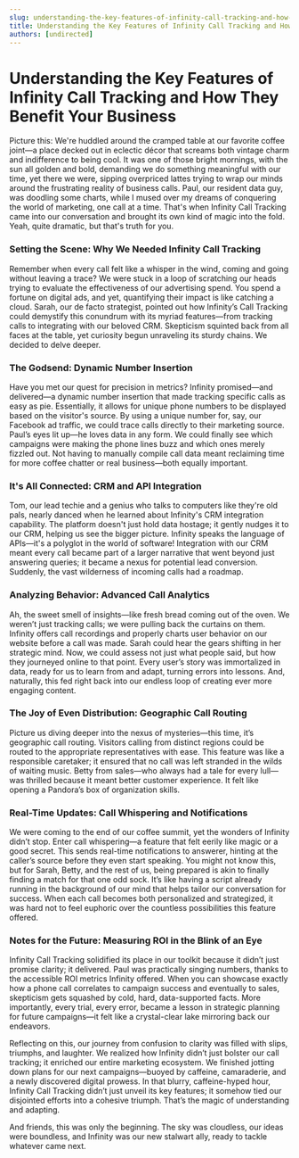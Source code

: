 ```yaml
---
slug: understanding-the-key-features-of-infinity-call-tracking-and-how-they-benefit-your-business
title: Understanding the Key Features of Infinity Call Tracking and How They Benefit Your Business
authors: [undirected]
---
```



# Understanding the Key Features of Infinity Call Tracking and How They Benefit Your Business

Picture this: We're huddled around the cramped table at our favorite coffee joint—a place decked out in eclectic décor that screams both vintage charm and indifference to being cool. It was one of those bright mornings, with the sun all golden and bold, demanding we do something meaningful with our time, yet there we were, sipping overpriced lattes trying to wrap our minds around the frustrating reality of business calls. Paul, our resident data guy, was doodling some charts, while I mused over my dreams of conquering the world of marketing, one call at a time. That's when Infinity Call Tracking came into our conversation and brought its own kind of magic into the fold. Yeah, quite dramatic, but that's truth for you.

### Setting the Scene: Why We Needed Infinity Call Tracking

Remember when every call felt like a whisper in the wind, coming and going without leaving a trace? We were stuck in a loop of scratching our heads trying to evaluate the effectiveness of our advertising spend. You spend a fortune on digital ads, and yet, quantifying their impact is like catching a cloud. Sarah, our de facto strategist, pointed out how Infinity’s Call Tracking could demystify this conundrum with its myriad features—from tracking calls to integrating with our beloved CRM. Skepticism squinted back from all faces at the table, yet curiosity begun unraveling its sturdy chains. We decided to delve deeper.

### The Godsend: Dynamic Number Insertion

Have you met our quest for precision in metrics? Infinity promised—and delivered—a dynamic number insertion that made tracking specific calls as easy as pie. Essentially, it allows for unique phone numbers to be displayed based on the visitor's source. By using a unique number for, say, our Facebook ad traffic, we could trace calls directly to their marketing source. Paul’s eyes lit up—he loves data in any form. We could finally see which campaigns were making the phone lines buzz and which ones merely fizzled out. Not having to manually compile call data meant reclaiming time for more coffee chatter or real business—both equally important.

### It's All Connected: CRM and API Integration

Tom, our lead techie and a genius who talks to computers like they're old pals, nearly danced when he learned about Infinity's CRM integration capability. The platform doesn't just hold data hostage; it gently nudges it to our CRM, helping us see the bigger picture. Infinity speaks the language of APIs—it's a polyglot in the world of software! Integration with our CRM meant every call became part of a larger narrative that went beyond just answering queries; it became a nexus for potential lead conversion. Suddenly, the vast wilderness of incoming calls had a roadmap.

### Analyzing Behavior: Advanced Call Analytics

Ah, the sweet smell of insights—like fresh bread coming out of the oven. We weren’t just tracking calls; we were pulling back the curtains on them. Infinity offers call recordings and properly charts user behavior on our website before a call was made. Sarah could hear the gears shifting in her strategic mind. Now, we could assess not just what people said, but how they journeyed online to that point. Every user’s story was immortalized in data, ready for us to learn from and adapt, turning errors into lessons. And, naturally, this fed right back into our endless loop of creating ever more engaging content.

### The Joy of Even Distribution: Geographic Call Routing

Picture us diving deeper into the nexus of mysteries—this time, it’s geographic call routing. Visitors calling from distinct regions could be routed to the appropriate representatives with ease. This feature was like a responsible caretaker; it ensured that no call was left stranded in the wilds of waiting music. Betty from sales—who always had a tale for every lull—was thrilled because it meant better customer experience. It felt like opening a Pandora’s box of organization skills.

### Real-Time Updates: Call Whispering and Notifications

We were coming to the end of our coffee summit, yet the wonders of Infinity didn’t stop. Enter call whispering—a feature that felt eerily like magic or a good secret. This sends real-time notifications to answerer, hinting at the caller’s source before they even start speaking. You might not know this, but for Sarah, Betty, and the rest of us, being prepared is akin to finally finding a match for that one odd sock. It’s like having a script already running in the background of our mind that helps tailor our conversation for success. When each call becomes both personalized and strategized, it was hard not to feel euphoric over the countless possibilities this feature offered.

### Notes for the Future: Measuring ROI in the Blink of an Eye

Infinity Call Tracking solidified its place in our toolkit because it didn’t just promise clarity; it delivered. Paul was practically singing numbers, thanks to the accessible ROI metrics Infinity offered. When you can showcase exactly how a phone call correlates to campaign success and eventually to sales, skepticism gets squashed by cold, hard, data-supported facts. More importantly, every trial, every error, became a lesson in strategic planning for future campaigns—it felt like a crystal-clear lake mirroring back our endeavors.

Reflecting on this, our journey from confusion to clarity was filled with slips, triumphs, and laughter. We realized how Infinity didn’t just bolster our call tracking; it enriched our entire marketing ecosystem. We finished jotting down plans for our next campaigns—buoyed by caffeine, camaraderie, and a newly discovered digital prowess. In that blurry, caffeine-hyped hour, Infinity Call Tracking didn’t just unveil its key features; it somehow tied our disjointed efforts into a cohesive triumph. That’s the magic of understanding and adapting.

And friends, this was only the beginning. The sky was cloudless, our ideas were boundless, and Infinity was our new stalwart ally, ready to tackle whatever came next.